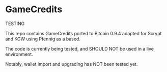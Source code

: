 # GameCredits

TESTING

This repo contains GameCredits ported to Bitcoin 0.9.4 adapted for Scrypt and KGW using Pfennig as a based.

The code is currently being tested, and SHOULD NOT be used in a live environment.

Notably, wallet import and upgrading has NOT been tested yet.
